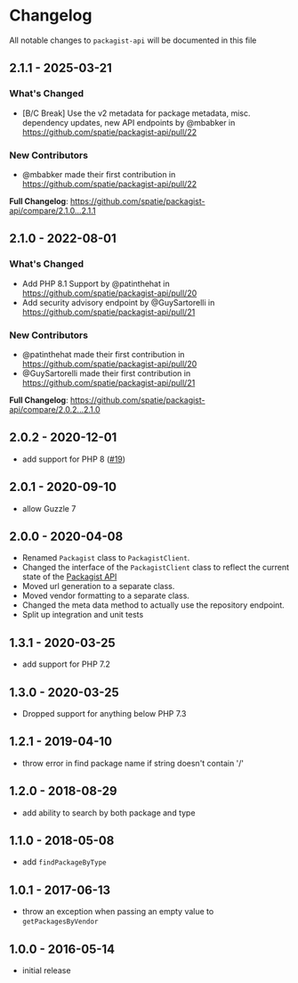# Changelog

All notable changes to `packagist-api` will be documented in this file

## 2.1.1 - 2025-03-21

### What's Changed

* [B/C Break] Use the v2 metadata for package metadata, misc. dependency updates, new API endpoints by @mbabker in https://github.com/spatie/packagist-api/pull/22

### New Contributors

* @mbabker made their first contribution in https://github.com/spatie/packagist-api/pull/22

**Full Changelog**: https://github.com/spatie/packagist-api/compare/2.1.0...2.1.1

## 2.1.0 - 2022-08-01

### What's Changed

- Add PHP 8.1 Support by @patinthehat in https://github.com/spatie/packagist-api/pull/20
- Add security advisory endpoint by @GuySartorelli in https://github.com/spatie/packagist-api/pull/21

### New Contributors

- @patinthehat made their first contribution in https://github.com/spatie/packagist-api/pull/20
- @GuySartorelli made their first contribution in https://github.com/spatie/packagist-api/pull/21

**Full Changelog**: https://github.com/spatie/packagist-api/compare/2.0.2...2.1.0

## 2.0.2 - 2020-12-01

- add support for PHP 8 ([#19](https://github.com/spatie/packagist-api/pull/19))

## 2.0.1 - 2020-09-10

- allow Guzzle 7

## 2.0.0 - 2020-04-08

- Renamed `Packagist` class to `PackagistClient`.
- Changed the interface of the `PackagistClient` class to reflect the current state of the [Packagist API](https://packagist.org/apidoc)
- Moved url generation to a separate class.
- Moved vendor formatting to a separate class.
- Changed the meta data method to actually use the repository endpoint.
- Split up integration and unit tests

## 1.3.1 - 2020-03-25

- add support for PHP 7.2

## 1.3.0 - 2020-03-25

- Dropped support for anything below PHP 7.3

## 1.2.1 - 2019-04-10

- throw error in find package name if string doesn't contain '/'

## 1.2.0 - 2018-08-29

- add ability to search by both package and type

## 1.1.0 - 2018-05-08

- add `findPackageByType`

## 1.0.1 - 2017-06-13

- throw an exception when passing an empty value to `getPackagesByVendor`

## 1.0.0 - 2016-05-14

- initial release
